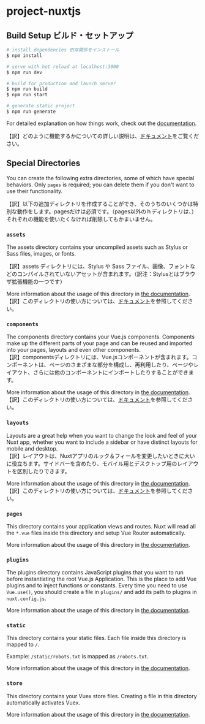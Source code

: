 # project-nuxtjs

## Build Setup ビルド・セットアップ

```bash
# install dependencies 依存関係をインストール
$ npm install

# serve with hot reload at localhost:3000
$ npm run dev

# build for production and launch server
$ npm run build
$ npm run start

# generate static project
$ npm run generate
```

For detailed explanation on how things work, check out the [documentation](https://nuxtjs.org).

【訳】どのように機能するかについての詳しい説明は、[ドキュメント](https://nuxtjs.org)をご覧ください。  

## Special Directories

You can create the following extra directories, some of which have special behaviors. Only `pages` is required; you can delete them if you don't want to use their functionality.  

【訳】以下の追加ディレクトリを作成することができ、そのうちのいくつかは特別な動作をします。pagesだけは必須です。（pages以外のｈディレクトリは、）それぞれの機能を使いたくなければ削除してもかまいません。

### `assets`

The assets directory contains your uncompiled assets such as Stylus or Sass files, images, or fonts.  

【訳】assets ディレクトリには、Stylus や Sass ファイル、画像、フォントなどのコンパイルされていないアセットが含まれます。（訳注：Stylusとはブラウザ拡張機能の一つです）

More information about the usage of this directory in [the documentation](https://nuxtjs.org/docs/2.x/directory-structure/assets).  
【訳】このディレクトリの使い方については、[ドキュメント](https://nuxtjs.org/docs/2.x/directory-structure/assets)を参照してください。

### `components`

The components directory contains your Vue.js components. Components make up the different parts of your page and can be reused and imported into your pages, layouts and even other components.  
【訳】componentsディレクトリには、Vue.jsコンポーネントが含まれます。コンポーネントは、ページのさまざまな部分を構成し、再利用したり、ページやレイアウト、さらには他のコンポーネントにインポートしたりすることができます。

More information about the usage of this directory in [the documentation](https://nuxtjs.org/docs/2.x/directory-structure/components).  
【訳】このディレクトリの使い方については、[ドキュメント](https://nuxtjs.org/docs/2.x/directory-structure/components)を参照してください。

### `layouts`

Layouts are a great help when you want to change the look and feel of your Nuxt app, whether you want to include a sidebar or have distinct layouts for mobile and desktop.  
【訳】レイアウトは、Nuxtアプリのルック＆フィールを変更したいときに大いに役立ちます。サイドバーを含めたり、モバイル用とデスクトップ用のレイアウトを区別したりできます。  

More information about the usage of this directory in [the documentation](https://nuxtjs.org/docs/2.x/directory-structure/layouts).  
【訳】このディレクトリの使い方については、[ドキュメント](https://nuxtjs.org/docs/2.x/directory-structure/layouts)を参照してください。

### `pages`

This directory contains your application views and routes. Nuxt will read all the `*.vue` files inside this directory and setup Vue Router automatically.

More information about the usage of this directory in [the documentation](https://nuxtjs.org/docs/2.x/get-started/routing).  

### `plugins`

The plugins directory contains JavaScript plugins that you want to run before instantiating the root Vue.js Application. This is the place to add Vue plugins and to inject functions or constants. Every time you need to use `Vue.use()`, you should create a file in `plugins/` and add its path to plugins in `nuxt.config.js`.

More information about the usage of this directory in [the documentation](https://nuxtjs.org/docs/2.x/directory-structure/plugins).

### `static`

This directory contains your static files. Each file inside this directory is mapped to `/`.

Example: `/static/robots.txt` is mapped as `/robots.txt`.

More information about the usage of this directory in [the documentation](https://nuxtjs.org/docs/2.x/directory-structure/static).

### `store`

This directory contains your Vuex store files. Creating a file in this directory automatically activates Vuex.

More information about the usage of this directory in [the documentation](https://nuxtjs.org/docs/2.x/directory-structure/store).
